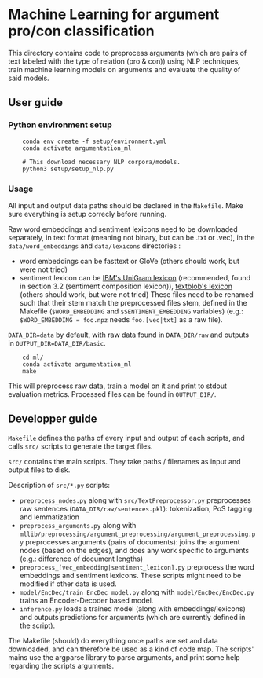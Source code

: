 # Machine Learning for argument pro/con classification

This directory contains code to preprocess arguments (which are pairs of text labeled with the type of relation (pro & con)) using NLP techniques, train machine learning models on arguments and evaluate the quality of said models.

## User guide

### Python environment setup
```
	conda env create -f setup/environment.yml
	conda activate argumentation_ml

	# This download necessary NLP corpora/models.
	python3 setup/setup_nlp.py
```

### Usage

All input and output data paths should be declared in the `Makefile`. Make sure everything is setup correcly before running.

Raw word embeddings and sentiment lexicons need to be downloaded separately, in text format (meaning not binary, but can be .txt or .vec), in the `data/word_embeddings` and `data/lexicons` directories :

 - word embeddings can be fasttext or GloVe (others should work, but were not tried) 
 - sentiment lexicon can be [IBM's UniGram lexicon](https://www.research.ibm.com/haifa/dept/vst/debating_data.shtml) (recommended, found in section 3.2 (sentiment composition lexicon)), [textblob's lexicon](https://github.com/sloria/TextBlob/blob/dev/textblob/en/en-sentiment.xml) (others should work, but were not tried)
 These files need to be renamed such that their stem match the preprocessed files stem, defined in the Makefile (`$WORD_EMBEDDING` and `$SENTIMENT_EMBEDDING` variables) (e.g.: `$WORD_EMBEDDING = foo.npz` needs `foo.[vec|txt]` as a raw file).


`DATA_DIR=data` by default, with raw data found in `DATA_DIR/raw` and outputs in `OUTPUT_DIR=DATA_DIR/basic`.

```
	cd ml/
	conda activate argumentation_ml
	make
```

This will preprocess raw data, train a model on it and print to stdout evaluation metrics. Processed files can be found in `OUTPUT_DIR/`.


## Developper guide

`Makefile` defines the paths of every input and output of each scripts, and calls `src/` scripts to generate the target files.

`src/` contains the main scripts. They take paths / filenames as input and output files to disk. 

Description of `src/*.py` scripts:

 - `preprocess_nodes.py` along with `src/TextPreprocessor.py` preprocesses raw sentences (`DATA_DIR/raw/sentences.pkl`): tokenization, PoS tagging and lemmatization
 - `preprocess_arguments.py` along with `mllib/preprocessing/argument_preprocessing/argument_preprocessing.py` preprocesses arguments (pairs of documents): joins the argument nodes (based on the edges), and does any work specific to arguments (e.g.: difference of document lengths)
 - `preprocess_[vec_embedding|sentiment_lexicon].py` preprocess the word embeddings and sentiment lexicons. These scripts might need to be modified if other data is used.
 - `model/EncDec/train_EncDec_model.py` along with `model/EncDec/EncDec.py` trains an Encoder-Decoder based model. 
 - `inference.py` loads a trained model (along with embeddings/lexicons) and outputs predictions for arguments (which are currently defined in the script).

The Makefile (should) do everything once paths are set and data downloaded, and can therefore be used as a kind of code map. The scripts' mains use the argparse library to parse arguments, and print some help regarding the scripts arguments.
